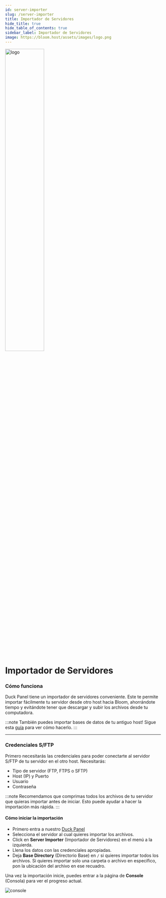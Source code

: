 ```yaml
---
id: server-importer
slug: /server-importer
title: Importador de Servidores
hide_title: true
hide_table_of_contents: true
sidebar_label: Importador de Servidores
image: https://bloom.host/assets/images/logo.png
---
```


<div class="text--center">
<img src="https://bloom.host/logo-white.svg" alt="logo" height="50%" width="50%"/>
<h1>Importador de Servidores</h1>
</div>

### Cómo funciona

Duck Panel tiene un importador de servidores conveniente. Este te permite importar fácilmente tu servidor desde otro host
hacia Bloom, ahorrándote tiempo y evitándote tener que descargar y subir los archivos desde tu computadora.

:::note
También puedes importar bases de datos de tu antiguo host! Sigue esta [guía](https://docs.bloom.host/es/databases#importing-mysql-databases)
para ver cómo hacerlo.
:::

---

### Credenciales S/FTP
Primero necesitarás las credenciales para poder conectarte al servidor S/FTP de tu servidor en el otro host. Necesitarás:
- Tipo de servidor (FTP, FTPS o SFTP)
- Host (IP) y Puerto
- Usuario
- Contraseña

:::note
Recomendamos que comprimas todos los archivos de tu servidor que quieras importar antes de iniciar.
Esto puede ayudar a hacer la importación más rápida.
:::

#### Cómo iniciar la importación

- Primero entra a nuestro [Duck Panel](https://mc.bloom.host)
- Selecciona el servidor al cual quieres importar los archivos.
- Click en **Server Importer** (Importador de Servidores) en el menú a la izquierda.
- Llena los datos con las credenciales apropiadas.
- Deja **Base Directory** (Directorio Base) en `/` si quieres importar todos los archivos. Si quieres importar solo una
carpeta o archivo en específico, pon la ubicación del archivo en ese recuadro.

Una vez la importación inicie, puedes entrar a la página de **Console** (Consola) para ver el progreso actual.

<div class="text--center"><img src={require('../../../../../static/imgs/using_the_panel/server-importer/1.png').default} alt="console"/></div>
